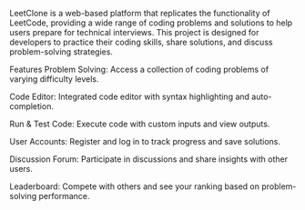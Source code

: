 LeetClone is a web-based platform that replicates the functionality of LeetCode, providing a wide range of coding problems and solutions to help users prepare for technical interviews. This project is designed for developers to practice their coding skills, share solutions, and discuss problem-solving strategies.

Features
Problem Solving: Access a collection of coding problems of varying difficulty levels.

Code Editor: Integrated code editor with syntax highlighting and auto-completion.

Run & Test Code: Execute code with custom inputs and view outputs.

User Accounts: Register and log in to track progress and save solutions.

Discussion Forum: Participate in discussions and share insights with other users.

Leaderboard: Compete with others and see your ranking based on problem-solving performance.

